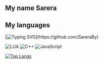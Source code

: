 ## My name Sarera


 
 
## My languages

[![Typing SVG](https://readme-typing-svg.herokuapp.com?color=%2336BCF7&lines=Hello,+I+am+a+junior+Web+programmer.)](https://github.com/SareraBy)

![LUA](https://img.shields.io/badge/-LUA-010101?style=for-the-badge&logo=)
![C++](https://img.shields.io/badge/-C++-010101?style=for-the-badge&logo=)
![JavaScript](https://img.shields.io/badge/-JavaScript-010101?style=for-the-badge&logo=)



[![Top Langs](https://github-readme-stats.vercel.app/api/top-langs/?username=anuraghazra&layout=compact)](https://github.com/anuraghazra/github-readme-stats)
